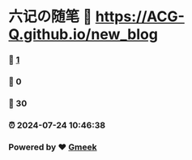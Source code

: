 # 六记の随笔 :link: https://ACG-Q.github.io/new_blog 
### :page_facing_up: [1](https://ACG-Q.github.io/new_blog/tag.html) 
### :speech_balloon: 0 
### :hibiscus: 30 
### :alarm_clock: 2024-07-24 10:46:38 
### Powered by :heart: [Gmeek](https://github.com/Meekdai/Gmeek)
